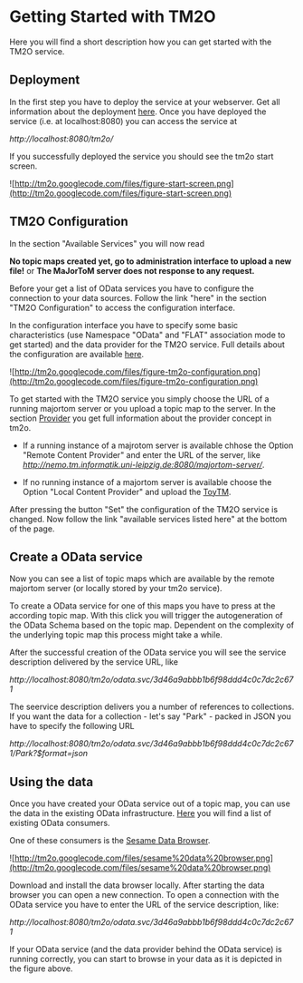 # Getting Started with TM2O #

Here you will find a short description how you can get started with the TM2O service.

## Deployment ##

In the first step you have to deploy the service at your webserver. Get all information about the deployment [here](http://code.google.com/p/tm2o/wiki/Deployment). Once you have deployed the service (i.e. at localhost:8080) you can access the service at

_http://localhost:8080/tm2o/_

If you successfully deployed the service you should see the tm2o start screen.

![http://tm2o.googlecode.com/files/figure-start-screen.png](http://tm2o.googlecode.com/files/figure-start-screen.png)

## TM2O Configuration ##

In the section "Available Services" you will now read

**No topic maps created yet, go to administration interface to upload a new file!** or **The MaJorToM server does not response to any request.**

Before your get a list of OData services you have to configure the connection to your data sources. Follow the link "here" in the section "TM2O Configuration" to access the configuration interface.

In the configuration interface you have to specify some basic characteristics (use Namespace "OData" and "FLAT" association mode to get started) and the data provider for the TM2O service. Full details about the configuration are available [here](http://code.google.com/p/tm2o/wiki/Configuration).

![http://tm2o.googlecode.com/files/figure-tm2o-configuration.png](http://tm2o.googlecode.com/files/figure-tm2o-configuration.png)

To get started with the TM2O service you simply choose the URL of a running majortom server or you upload a topic map to the server. In the section [Provider](http://code.google.com/p/tm2o/wiki/Provider) you get full information about the provider concept in tm2o.

  * If a running instance of a majrotom server is available chhose the Option "Remote Content Provider" and enter the URL of the server, like _http://nemo.tm.informatik.uni-leipzig.de:8080/majortom-server/_.

  * If no running instance of a majortom server is available choose the Option "Local Content Provider" and upload the [ToyTM](http://tm2o.googlecode.com/files/download%5B2%5D.xtm).

After pressing the button "Set" the configuration of the TM2O service is changed. Now follow the link "available services listed here" at the bottom of the page.

## Create a OData service ##

Now you can see a list of topic maps which are available by the remote majortom server (or locally stored by your tm2o service).

To create a OData service for one of this maps you have to press at the according topic map. With this click you will trigger the autogeneration of the OData Schema based on the topic map. Dependent on the complexity of the underlying topic map this process might take a while.

After the successful creation of the OData service you will see the service description delivered by the service URL, like

_http://localhost:8080/tm2o/odata.svc/3d46a9abbb1b6f98ddd4c0c7dc2c671_

The seervice description delivers you a number of references to collections. If you want the data for a collection - let's say "Park" - packed in JSON you have to specify the following URL

_http://localhost:8080/tm2o/odata.svc/3d46a9abbb1b6f98ddd4c0c7dc2c671/Park?$format=json_

## Using the data ##

Once you have created your OData service out of a topic map, you can use the data in the existing OData infrastructure. [Here](http://www.odata.org/consumers) you will find a list of existing OData consumers.

One of these consumers is the [Sesame Data Browser](http://metasapiens.com/sesame/data-browser/).

![http://tm2o.googlecode.com/files/sesame%20data%20browser.png](http://tm2o.googlecode.com/files/sesame%20data%20browser.png)

Download and install the data browser locally. After starting the data browser you can open a new connection. To open a connection with the OData service you have to enter the URL of the service description, like:

_http://localhost:8080/tm2o/odata.svc/3d46a9abbb1b6f98ddd4c0c7dc2c671_

If your OData service (and the data provider behind the OData service) is running correctly, you can start to browse in your data as it is depicted in the figure above.